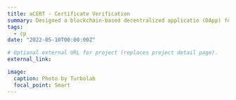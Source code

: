 ```yaml
---
title: aCERT - Certificate Verification 
summary: Designed a blockchain-based decentralized applicatio (DApp) for pulbically publishing and verifying academic credentials [Report](https://drive.google.com/file/d/1ZY_AbIL__r34CHT3NmD7pQCAxZtv35Ny/view?usp=sharing) | [Presentaion](https://drive.google.com/file/d/1ZEA_O03Gq8QjcII3Z90umAkoO0gbd_Pn/view) | [Code](https://github.com/kubershahi/ashoka-blockchain/)
tags:
  - cp
date: "2022-05-10T00:00:00Z"

# Optional external URL for project (replaces project detail page).
external_link: 

image:
  caption: Photo by Turbolab
  focal_point: Smart
---
```

